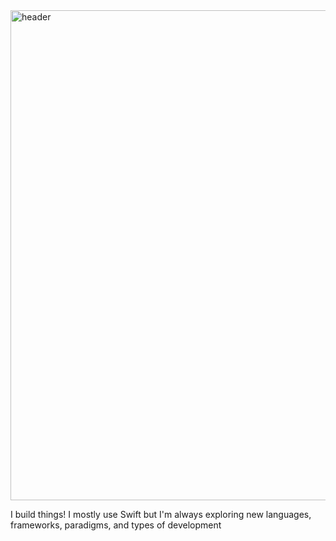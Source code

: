 <img width="784" alt="header" src="https://github.com/carsongro/carsongro/assets/94569763/aaa7a4d9-96ce-4c24-ad93-176d07a3d8da">

I build things! I mostly use Swift but I'm always exploring new languages, frameworks, paradigms, and types of development
